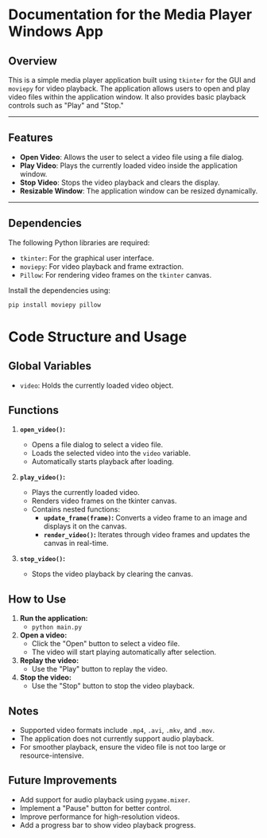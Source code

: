 # Documentation for the Media Player Windows App

## Overview
This is a simple media player application built using `tkinter` for the GUI and `moviepy` for video playback. The application allows users to open and play video files within the application window. It also provides basic playback controls such as "Play" and "Stop."

---

## Features
- **Open Video**: Allows the user to select a video file using a file dialog.
- **Play Video**: Plays the currently loaded video inside the application window.
- **Stop Video**: Stops the video playback and clears the display.
- **Resizable Window**: The application window can be resized dynamically.

---

## Dependencies
The following Python libraries are required:
- `tkinter`: For the graphical user interface.
- `moviepy`: For video playback and frame extraction.
- `Pillow`: For rendering video frames on the `tkinter` canvas.

Install the dependencies using:
```bash
pip install moviepy pillow
```

# Code Structure and Usage

## Global Variables

* `video`: Holds the currently loaded video object.

## Functions

1.  **`open_video()`:**
    * Opens a file dialog to select a video file.
    * Loads the selected video into the `video` variable.
    * Automatically starts playback after loading.

2.  **`play_video()`:**
    * Plays the currently loaded video.
    * Renders video frames on the tkinter canvas.
    * Contains nested functions:
        * **`update_frame(frame)`:** Converts a video frame to an image and displays it on the canvas.
        * **`render_video()`:** Iterates through video frames and updates the canvas in real-time.

3.  **`stop_video()`:**
    * Stops the video playback by clearing the canvas.

## How to Use

1.  **Run the application:**
    * `python main.py`
2.  **Open a video:**
    * Click the "Open" button to select a video file.
    * The video will start playing automatically after selection.
3.  **Replay the video:**
    * Use the "Play" button to replay the video.
4.  **Stop the video:**
    * Use the "Stop" button to stop the video playback.

## Notes

* Supported video formats include `.mp4`, `.avi`, `.mkv`, and `.mov`.
* The application does not currently support audio playback.
* For smoother playback, ensure the video file is not too large or resource-intensive.

## Future Improvements

* Add support for audio playback using `pygame.mixer`.
* Implement a "Pause" button for better control.
* Improve performance for high-resolution videos.
* Add a progress bar to show video playback progress.